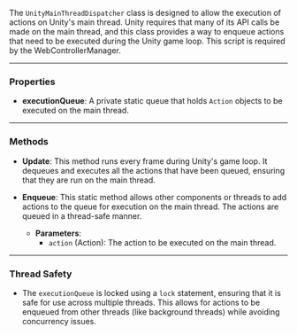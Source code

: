 The `UnityMainThreadDispatcher` class is designed to allow the execution of actions on Unity's main thread. Unity requires that many of its API calls be made on the main thread, and this class provides a way to enqueue actions that need to be executed during the Unity game loop. This script is required by the WebControllerManager.

---

### **Properties**
- **executionQueue**: A private static queue that holds `Action` objects to be executed on the main thread.

---

### **Methods**
- **Update**: This method runs every frame during Unity's game loop. It dequeues and executes all the actions that have been queued, ensuring that they are run on the main thread. 

- **Enqueue**: This static method allows other components or threads to add actions to the queue for execution on the main thread. The actions are queued in a thread-safe manner.
  - **Parameters**:
    - `action` (Action): The action to be executed on the main thread.

---

### **Thread Safety**
- The `executionQueue` is locked using a `lock` statement, ensuring that it is safe for use across multiple threads. This allows for actions to be enqueued from other threads (like background threads) while avoiding concurrency issues.